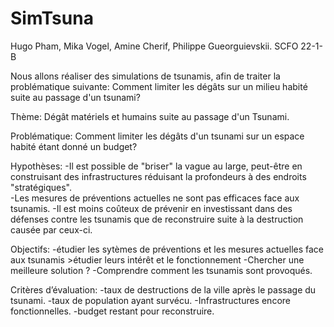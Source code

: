 # SimTsuna
Hugo Pham, Mika Vogel, Amine Cherif, Philippe Gueorguievskii. 
SCFO 22-1-B

Nous allons réaliser des simulations de tsunamis, afin de traiter la problématique suivante: 
  Comment limiter les dégâts sur un milieu habité suite au passage d'un tsunami?



Thème: Dégât matériels et humains suite au passage d'un Tsunami.


Problématique: Comment limiter les dégâts d'un tsunami sur un espace habité étant donné un budget? 


Hypothèses: 
	-Il est possible de "briser" la vague au large, peut-être en construisant des infrastructures réduisant la profondeurs à des endroits "stratégiques".	 
	-Les mesures de préventions actuelles ne sont pas efficaces face aux tsunamis.
	-Il est moins coûteux de prévenir en investissant dans des défenses contre les tsunamis que de reconstruire suite à la destruction causée par ceux-ci.


Objectifs:
	-étudier les sytèmes de préventions et les mesures actuelles face aux tsunamis
	    >étudier leurs intérêt et le fonctionnement
	-Chercher une meilleure solution ? 
	-Comprendre comment les tsunamis sont provoqués.


Critères d’évaluation:
	-taux de destructions de la ville après le passage du tsunami.
	-taux de population ayant survécu. 
	-Infrastructures encore fonctionnelles.
  -budget restant pour reconstruire.
	
